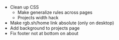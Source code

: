 - Clean up CSS
  - Make generalize rules across pages
  - Projects width hack
- Make rgb.sh/home link absolute (only on desktop)
- Add background to projects page
- Fix footer not at bottom on about
